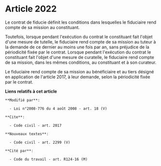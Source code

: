 # Article 2022

Le contrat de fiducie définit les conditions dans lesquelles le fiduciaire rend compte de sa mission au constituant. 

Toutefois, lorsque pendant l'exécution du contrat le constituant fait l'objet d'une mesure de tutelle, le fiduciaire rend
compte de sa mission au tuteur à la demande de ce dernier au moins une fois par an, sans préjudice de la périodicité fixée
par le contrat. Lorsque pendant l'exécution du contrat le constituant fait l'objet d'une mesure de curatelle, le fiduciaire
rend compte de sa mission, dans les mêmes conditions, au constituant et à son curateur. 

Le fiduciaire rend compte de sa mission au bénéficiaire et au tiers désigné en application de l'article 2017, à leur demande,
selon la périodicité fixée par le contrat.

**Liens relatifs à cet article**

	**Modifié par**:

	  - Loi n°2008-776 du 4 août 2008 - art. 18 (V)

	**Cite**:

	  - Code civil - art. 2017

	**Nouveaux textes**:

	  - Code civil - art. 2299 (V)

	**Cité par**:

	  - Code du travail - art. R124-16 (M)
